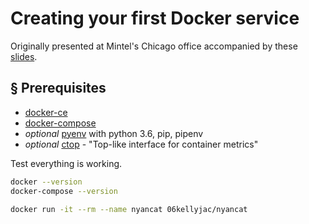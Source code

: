 # Creating your first Docker service
Originally presented at Mintel's Chicago office accompanied by these [slides](https://docs.google.com/presentation/d/1rK9y6Qs6qcrbK3--qUYeeacr3z2BSVE48WI-DfX6gJM).

## § Prerequisites

* [docker-ce](https://docs.docker.com/install/linux/docker-ce/ubuntu/)
* [docker-compose](https://docs.docker.com/compose/install/)
* *optional* [pyenv](https://github.com/pyenv/pyenv-installer) with python 3.6, pip, pipenv
* *optional* [ctop](https://ctop.sh/) - "Top-like interface for container metrics"

Test everything is working.

```bash
docker --version
docker-compose --version

docker run -it --rm --name nyancat 06kellyjac/nyancat
```
